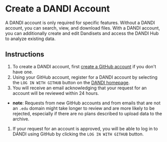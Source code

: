 # Create a DANDI Account

A DANDI account is only required for specific features.
Without a DANDI account, you can search, view, and download files.
With a DANDI account, you can additionally create and edit Dandisets and access the DANDI Hub to analyze existing data.

## Instructions

1. To create a DANDI account, first [create a GitHub account](https://github.com/) if you don't have one.
1. Using your GitHub account, register for a DANDI account by selecting the `LOG IN WITH GITHUB` button on the [DANDI homepage](https://dandiarchive.org).
1. You will receive an email acknowledging that your request for an account will be reviewed within 24 hours.
  - **note**: Requests from new GitHub accounts and from emails that are not an `.edu` domain might take longer to review and are more likely to be rejected, especially if there are no plans described to upload data to the archive.
1. If your request for an account is approved, you will be able to log in to DANDI using GitHub by clicking the `LOG IN WITH GITHUB` button.
